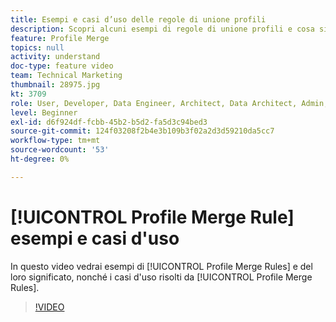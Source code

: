 ```yaml
---
title: Esempi e casi d’uso delle regole di unione profili
description: Scopri alcuni esempi di regole di unione profili e cosa significano, nonché i casi d’uso risolti dalle regole di unione profili.
feature: Profile Merge
topics: null
activity: understand
doc-type: feature video
team: Technical Marketing
thumbnail: 28975.jpg
kt: 3709
role: User, Developer, Data Engineer, Architect, Data Architect, Admin, Leader
level: Beginner
exl-id: d6f924df-fcbb-45b2-b5d2-fa5d3c94bed3
source-git-commit: 124f03208f2b4e3b109b3f02a2d3d59210da5cc7
workflow-type: tm+mt
source-wordcount: '53'
ht-degree: 0%

---
```


# [!UICONTROL Profile Merge Rule] esempi e casi d&#39;uso

In questo video vedrai esempi di [!UICONTROL Profile Merge Rules] e del loro significato, nonché i casi d&#39;uso risolti da [!UICONTROL Profile Merge Rules].

>[!VIDEO](https://video.tv.adobe.com/v/28975/?quality=12)
